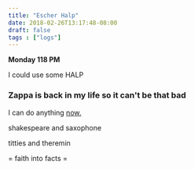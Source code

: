 ```yaml
---
title: "Escher Halp"
date: 2018-02-26T13:17:48-08:00
draft: false
tags : ["logs"]
---
```


**Monday 118 PM**

I could use some HALP


### Zappa is back in my life so it can't be that bad

I can do anything <a href="https://en.wikipedia.org/wiki/Eckhart_Tolle"> now. </a>

shakespeare and saxophone

titties and theremin



= faith into facts =
